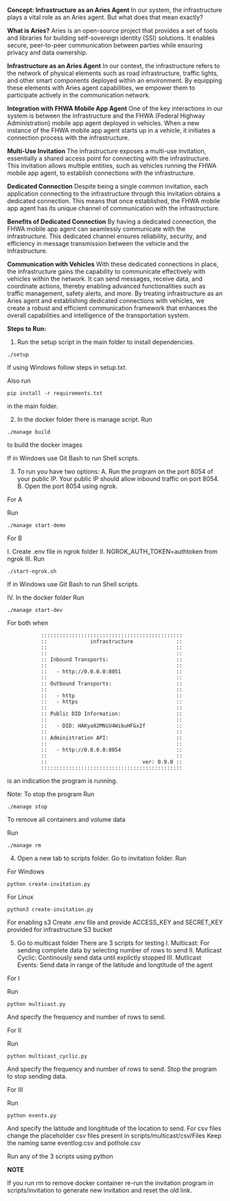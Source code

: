 **Concept: Infrastructure as an Aries Agent**
In our system, the infrastructure plays a vital role as an Aries agent. But what does that mean exactly?

**What is Aries?**
Aries is an open-source project that provides a set of tools and libraries for building self-sovereign identity (SSI) solutions. It enables secure, peer-to-peer communication between parties while ensuring privacy and data ownership.

**Infrastructure as an Aries Agent**
In our context, the infrastructure refers to the network of physical elements such as road infrastructure, traffic lights, and other smart components deployed within an environment. By equipping these elements with Aries agent capabilities, we empower them to participate actively in the communication network.

**Integration with FHWA Mobile App Agent**
One of the key interactions in our system is between the infrastructure and the FHWA (Federal Highway Administration) mobile app agent deployed in vehicles. When a new instance of the FHWA mobile app agent starts up in a vehicle, it initiates a connection process with the infrastructure.

**Multi-Use Invitation**
The infrastructure exposes a multi-use invitation, essentially a shared access point for connecting with the infrastructure. This invitation allows multiple entities, such as vehicles running the FHWA mobile app agent, to establish connections with the infrastructure.

**Dedicated Connection**
Despite being a single common invitation, each application connecting to the infrastructure through this invitation obtains a dedicated connection. This means that once established, the FHWA mobile app agent has its unique channel of communication with the infrastructure.

**Benefits of Dedicated Connection**
By having a dedicated connection, the FHWA mobile app agent can seamlessly communicate with the infrastructure. This dedicated channel ensures reliability, security, and efficiency in message transmission between the vehicle and the infrastructure.

**Communication with Vehicles**
With these dedicated connections in place, the infrastructure gains the capability to communicate effectively with vehicles within the network. It can send messages, receive data, and coordinate actions, thereby enabling advanced functionalities such as traffic management, safety alerts, and more. By treating infrastructure as an Aries agent and establishing dedicated connections with vehicles, we create a robust and efficient communication framework that enhances the overall capabilities and intelligence of the transportation system.

**Steps to Run:**
1. Run the setup script in the main folder to install dependencies.

`./setup`

If using Windows follow steps in setup.txt.


Also run 

`pip install -r requirements.txt`

in the main folder.

2. In the docker folder there is manage script.
Run

`./manage build`

to build the docker images

If in Windows use Git Bash to run Shell scripts.

3. To run you have two options:
A. Run the program on the port 8054 of your public IP. Your public IP should allow inbound traffic on port 8054.
B. Open the port 8054 using ngrok. 

For A

Run

`./manage start-demo`

For B

I. Create .env file in ngrok folder
II. NGROK_AUTH_TOKEN=authtoken from ngrok
III. Run

`./start-ngrok.sh`


If in Windows use Git Bash to run Shell scripts.

IV. In the docker folder
Run

`./manage start-dev`


For both when 

               ::::::::::::::::::::::::::::::::::::::::::::::
               ::              infrastructure              ::
               ::                                          ::
               ::                                          ::
               :: Inbound Transports:                      ::
               ::                                          ::
               ::   - http://0.0.0.0:8051                  ::
               ::                                          ::
               :: Outbound Transports:                     ::
               ::                                          ::
               ::   - http                                 ::
               ::   - https                                ::
               ::                                          ::
               :: Public DID Information:                  ::
               ::                                          ::
               ::   - DID: HAKya82MNiU4WibuHFGx2f          ::
               ::                                          ::
               :: Administration API:                      ::
               ::                                          ::
               ::   - http://0.0.0.0:8054                  ::
               ::                                          ::
               ::                               ver: 0.9.0 ::
               ::::::::::::::::::::::::::::::::::::::::::::::
is an indication the program is running.

Note: To stop the program 
Run

`./manage stop`

To remove all containers and volume data

Run

`./manage rm`


4. Open a new tab to scripts folder. Go to invitation folder.
Run

For Windows

`python create-invitation.py`

For Linux

`python3 create-invitation.py`

For enabling s3
Create .env file and provide ACCESS_KEY and SECRET_KEY provided for infrastructure S3 bucket

5. Go to multicast folder 
There are 3 scripts for testing
I. Multicast: For sending complete data by selecting number of rows to send
II. Mutlicast Cyclic: Continously send data until explictly stopped
III. Mutlicast Events: Send data in range of the latitude and longtitude of the agent

For I

Run

`python multicast.py`

And specify the frequency and number of rows to send.


For II

Run

`python multicast_cyclic.py`

And specify the frequency and number of rows to send. Stop the program to stop sending data.


For III

Run

`python events.py`

And specify the latitude and longititude of the location to send.
For csv files change the placeholder csv files present in scripts/multicast/csv/Files
Keep the naming same eventlog.csv and pothole.csv

Run any of the 3 scripts using python


**NOTE**

If you run rm to remove docker container re-run the invitation program in scripts/invitation to generate new invitation and reset the old link.
